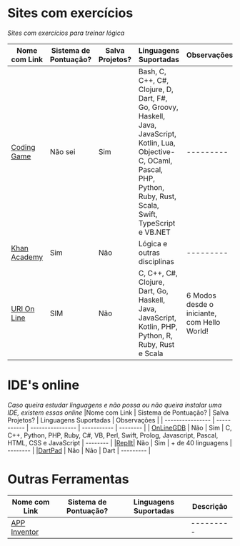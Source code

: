 # Sites com exercícios

*Sites com exercícios para treinar lógica*

|Nome com Link | Sistema de Pontuação? | Salva Projetos?| Linguagens Suportadas | Observações |
| ---------------- | ---------------- |---------- |----------- | -------- |
| [Coding Game](https://www.codingame.com/start) | Não sei  | Sim | Bash, C, C++, C#, Clojure, D, Dart, F#, Go, Groovy, Haskell, Java, JavaScript, Kotlin, Lua, Objective-C, OCaml, Pascal, PHP, Python, Ruby, Rust, Scala, Swift, TypeScript e VB.NET  | --------- |
|[Khan Academy](https://pt.khanacademy.org) | Sim | Não | Lógica e outras disciplinas | --------- |
| [URI On Line](https://www.urionlinejudge.com.br) | SIM | Não | C, C++, C#, Clojure, Dart, Go, Haskell, Java, JavaScript, Kotlin,  PHP, Python, R, Ruby, Rust e Scala  | 6 Modos desde o iniciante, com Hello World! |


# IDE's online

*Caso queira estudar linguagens e não possa ou não queira instalar uma IDE, existem essas online*
|Nome com Link | Sistema de Pontuação? | Salva Projetos? | Linguagens Suportadas | Observações |
| ---------------- | ----------- | ---------------- | ----------- | -------- |
| [OnLineGDB](https://www.onlinegdb.com) | Não | Sim | C, C++, Python, PHP, Ruby, C#, VB, Perl, Swift, Prolog, Javascript, Pascal, HTML, CSS e JavaScript | -------- |
|[ReplIt](https://repl.it/)| Não | Sim | + de 40 linguagens | -------- |
|[DartPad](https://dartpad.dev/) | Não | Não | Dart | --------- |

# Outras Ferramentas

|Nome com Link | Sistema de Pontuação? | Linguagens Suportadas | Descrição |
| ---------------- | --------------------------- | ----------- | -------- |
| [APP Inventor](http://ai2.appinventor.mit.edu/) |  | | --------- |


<!-- 
|[Code Academy](https://www.codecademy.com/) |  | |  | --------- |

|[]() |  | |  | --------- |
|[]() |  | |  | --------- |
|[]() |  | |  | --------- |
|[]() |  | |  | --------- |
|[]() |  | |  | --------- |
|[]() |  | |  | --------- |

Verificar
https://www.cronapp.io/planos
https://www.codechef.com/ide
https://ideone.com
https://codesandbox.io
https://www.online-ide.com
https://flexboxfroggy.com
https://code.org
https://www.hackerrank.com
https://www.codewars.com/
https://hackr.io
https://bento.io
https://www.codeavengers.com
https://codeasy.net

API
https://rapidapi.com/pt/marketplace

